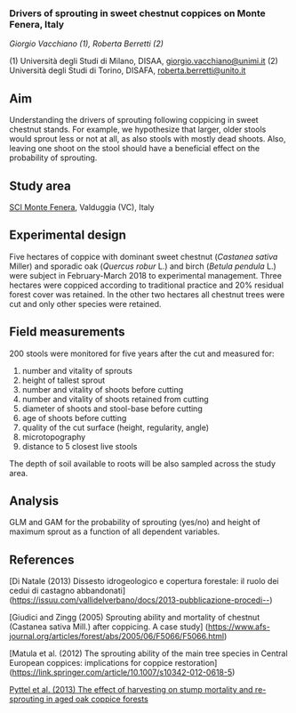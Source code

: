 ### Drivers of sprouting in sweet chestnut coppices on Monte Fenera, Italy ### 

_Giorgio Vacchiano  (1), Roberta Berretti (2)_

(1) Università degli Studi di Milano, DISAA, giorgio.vacchiano@unimi.it
(2) Università degli Studi di Torino, DISAFA, roberta.berretti@unito.it

## Aim ##
Understanding the drivers of sprouting following coppicing in sweet chestnut stands. For example, we hypothesize that larger, older stools would sprout less or not at all, as also stools with mostly dead shoots. Also, leaving one shoot on the stool should have a beneficial effect on the probability of sprouting. 

## Study area ##
[SCI Monte Fenera](https://goo.gl/maps/b1XNvoymHXA2), Valduggia (VC), Italy

## Experimental design ##
Five hectares of coppice with dominant sweet chestnut (_Castanea sativa_ Miller) and sporadic oak (_Quercus robur_ L.) and birch (_Betula pendula_ L.) were subject in February-March 2018 to experimental management. Three hectares were coppiced according to traditional practice and 20% residual forest cover was retained. In the other two hectares all chestnut trees were cut and only other species were retained.

## Field measurements ##
200 stools were monitored for five years after the cut and measured for:

1. number and vitality of sprouts
2. height of tallest sprout
3. number and vitality of shoots before cutting
4. number and vitality of shoots retained from cutting
5. diameter of shoots and stool-base before cutting
6. age of shoots before cutting
7. quality of the cut surface (height, regularity, angle)
8. microtopography 
9. distance to 5 closest live stools

The depth of soil available to roots will be also sampled across the study area.

## Analysis ##

GLM and GAM for the probability of sprouting (yes/no) and height of maximum sprout as a function of all dependent variables.

## References ##

[Di Natale (2013) Dissesto idrogeologico e copertura forestale: il ruolo dei cedui di castagno abbandonati] (https://issuu.com/vallidelverbano/docs/2013-pubblicazione-procedi--)

[Giudici and Zingg (2005) Sprouting ability and mortality of chestnut (Castanea sativa Mill.) after coppicing. A case study] (https://www.afs-journal.org/articles/forest/abs/2005/06/F5066/F5066.html)

[Matula et al. (2012) The sprouting ability of the main tree species in Central European coppices: implications for coppice restoration] (https://link.springer.com/article/10.1007/s10342-012-0618-5)

[Pyttel et al. (2013) The effect of harvesting on stump mortality and re-sprouting in aged oak coppice forests](https://www.sciencedirect.com/science/article/pii/S0378112712005981)


